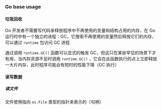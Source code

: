 ### Go base usage

#### 垃圾回收

Go 开发者不需要写代码来释放程序中不再使用的变量和结构占用的内存，在 Go 运行时中有一个独立的进程：GC，它搜索不再使用的变量然后释放它们的内存，可以通过 `runtime` 包访问 GC 进程

通过调用 `runtime.GC()` 函数可以显式的触发 GC，但这只在某些罕见的场景下才有用，当内存资源不足时调用 `runtime.GC()` ，它会在此函数执行的点上立即释放一大片内存，此时程序可能会有短时的性能下降（GC 执行）

#### 读写数据

##### 读文件

文件使用指向 `os.File` 类型的指针来表示的（句柄）